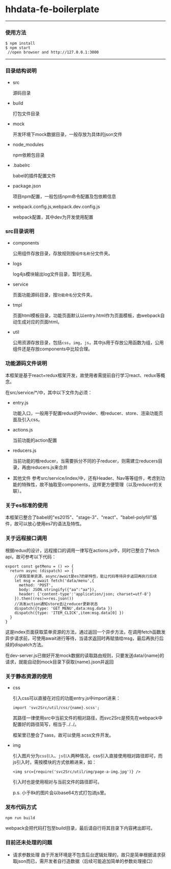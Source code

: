 # hhdata-fe-boilerplate
---
### 使用方法
```
$ npm install
$ npm start
 //open browser and http://127.0.0.1:3000
```
---
### 目录结构说明

- src

  源码目录

- build

  打包文件目录

- mock

  开发环境下mock数据目录，一般存放为具体的json文件

- node_modules

  npm依赖包目录

- .babelrc

  babel的插件配置文件

- package.json

  项目npm配置，一般包括npm命令配置及包依赖信息

- webpack.config.js,webpack.dev.config.js

  webpack配置，其中dev为开发使用配置

### src目录说明

- components

  公用组件存放目录，存放规则按``组件名称``分文件夹。

- logs

  log4js模块输出log文件目录，暂时无用。

- service

  页面功能源码目录，按``功能命名``分文件夹。

- tmpl

  页面html模板目录，功能页面默认以entry.html作为页面模板，由webpack自动生成对应的页面html。

- util  

  公用资源存放目录，包括``css``，``img``，``js``，其中js用于存放公用函数为组，公用组件还是存放components中比较合理。

### 功能源码文件说明

本框架是基于react+redux框架开发，故使用者需提前自行学习react、redux等概念。

在src/service/*/中，其中以下文件为必须：
- entry.js

  功能入口，一般用于配置redux的Provider、根reducer、store、渲染功能页面及引入css。

- actions.js

  当前功能的action配置

- reducers.js

  当前功能的根reducer，当需要拆分不同的子reducer，则需建立reducers目录，再由reducers.js来合并

- 其他文件
  参考src/service/index/中，还有Header、Nav等等组件，考虑到功能的特殊性，故不抽取至components，这样更方便管理（以及reducer的关联）。

### 关于es标准的使用

本框架已整合了babel的"es2015"、"stage-3"、"react"、"babel-polyfill"插件，故可以放心使用es7的语法及特性。

### 关于远程接口调用

根据redux的设计，远程接口的调用一律写在actions.js中，同时已整合了fetch api，故可参考以下代码：


```
export const getMenu = () => {
  return async (dispatch) => {
    //获取菜单资源，async/await是es7的新特性，能让代码等待异步返回再执行后续
    let msg = await fetch('data/menu',{
      method: 'POST',
      body: JSON.stringify({"aa":"aa"}),
      header: {'content-type':'application/json; charset=utf-8'}
    }).then((res)=>res.json())
    //派发action通知store去让reducer更新状态
    dispatch({type: 'GET_MENU',data:msg.data })
    dispatch({type: 'ITEM_CLICK',item:msg.data[0] })
  }
}
```

这是index页面获取菜单资源的方法，通过返回一个异步方法，在调用fetch函数发异步请求前，可使用await进行等待，当请求返回时再赋值给msg，最后再执行后续的dispatch方法。

在dev-server.js已做好开发mock数据的读取路由规则，只要发送data/{name}的请求，就能自动到mock目录下获取{name}.json并返回

### 关于静态资源的使用

- css

  引入css可以直接在对应的功能entry.js中import进来：

  ```
  import 'svc2Src/util/css/{name}.scss';

  ```
  其路径一律使用src中当前文件的相对路径，而svc2Src是预先在webpack中配置好的路径简写，相当于../../。

  框架里已整合了sass，故可以使用.scss文件开发。

- img

  引入图片分为``css引入``、``js引入``两种情况，css引入直接使用相对路径即可，而js引入时，需按模块的方式依赖进来，如：

  ```
  <img src={require('svc2Src/util/img/page-a-img.jpg')} />
  ```

  引入时也是使用相对与当前文件的路径即可。
  
  p.s. 小于8k的图片会以base64方式打包进js里。

### 发布代码方式

  ```
  npm run build
  ```
  webpack会把代码打包至build目录，最后请自行将其目录下内容拷出即可。

### 目前还未处理的问题

- 请求参数处理
  由于开发环境是不包含后台逻辑处理的，故只是简单根据请求获取json而已，需开发者自行造数据（后续可能追加简单的参数处理接口）
